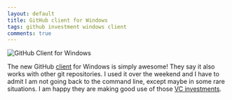 ```yaml
---
layout: default
title: GitHub client for Windows
tags: github investment windows client
comments: true
---
```


![GitHub Client for Windows](https://s3.amazonaws.com/github-images/blog/2012/gh4w/dashboard.PNG)

The new GitHub [client](https://desktop.github.com) for Windows is simply awesome! They say it also works with other git repositories. I used it over the weekend and I have to admit I am not going back to the command line, except maybe in some rare situations. I am happy they are making good use of those [VC investments](https://www.cnet.com/news/github-raises-100-million-from-andreessen-horowitz/).

